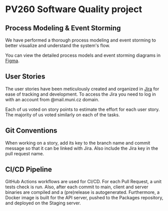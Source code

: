 # PV260 Software Quality project


## Process Modeling & Event Storming
We have performed a thorough process modeling and event storming to better visualize and understand the system's flow.

You can view the detailed process models and event storming diagrams in [Figma](https://www.figma.com/design/2nc9rLTN6H6vEw8kRaJcw4/Event-Storming-(Community)?node-id=48-13171&t=HooV3KFXS7eQsvSa-1).

## User Stories
The user stories have been meticulously created and organized in [Jira](https://pv260.atlassian.net/jira/software/projects/IN/boards/1) for ease of tracking and development. To access the Jira you need to log in with an account from @mail.muni.cz domain.

Each of us voted on story points to estimate the effort for each user story. The majority of us voted similarly on each of the tasks.

## Git Conventions
When working on a story, add its key to the branch name and commit message so that it can be linked with Jira. Also include the Jira key in the pull request name.

## CI/CD Pipeline
GitHub Actions workflows are used for CI/CD. For each Pull Request, a unit tests check is run. Also, after each commit to main, client and server binaries are compiled and a (pre)release is autogenerated.
Furthermore, a Docker image is built for the API server, pushed to the Packages repository, and deployed on the Staging server.
